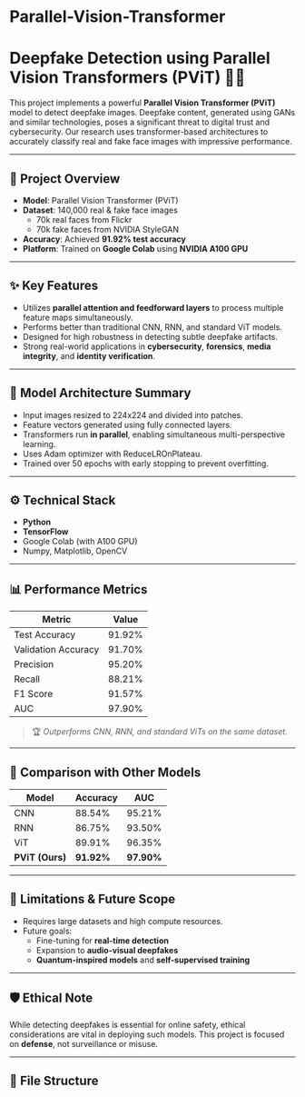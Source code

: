 # Parallel-Vision-Transformer

# Deepfake Detection using Parallel Vision Transformers (PViT) 🤖🧠

This project implements a powerful **Parallel Vision Transformer (PViT)** model to detect deepfake images. Deepfake content, generated using GANs and similar technologies, poses a significant threat to digital trust and cybersecurity. Our research uses transformer-based architectures to accurately classify real and fake face images with impressive performance.

---

## 📌 Project Overview

- **Model**: Parallel Vision Transformer (PViT)
- **Dataset**: 140,000 real & fake face images
  - 70k real faces from Flickr
  - 70k fake faces from NVIDIA StyleGAN
- **Accuracy**: Achieved **91.92% test accuracy**
- **Platform**: Trained on **Google Colab** using **NVIDIA A100 GPU**

---

## ✨ Key Features

- Utilizes **parallel attention and feedforward layers** to process multiple feature maps simultaneously.
- Performs better than traditional CNN, RNN, and standard ViT models.
- Designed for high robustness in detecting subtle deepfake artifacts.
- Strong real-world applications in **cybersecurity**, **forensics**, **media integrity**, and **identity verification**.

---

## 🧠 Model Architecture Summary

- Input images resized to 224x224 and divided into patches.
- Feature vectors generated using fully connected layers.
- Transformers run **in parallel**, enabling simultaneous multi-perspective learning.
- Uses Adam optimizer with ReduceLROnPlateau.
- Trained over 50 epochs with early stopping to prevent overfitting.

---

## ⚙️ Technical Stack

- **Python**
- **TensorFlow**
- Google Colab (with A100 GPU)
- Numpy, Matplotlib, OpenCV

---

## 📊 Performance Metrics

| Metric              | Value    |
|---------------------|----------|
| Test Accuracy       | 91.92%   |
| Validation Accuracy | 91.70%   |
| Precision           | 95.20%   |
| Recall              | 88.21%   |
| F1 Score            | 91.57%   |
| AUC                 | 97.90%   |

> 🏆 *Outperforms CNN, RNN, and standard ViTs on the same dataset.*

---

## 🔬 Comparison with Other Models

| Model | Accuracy | AUC |
|-------|----------|-----|
| CNN   | 88.54%   | 95.21% |
| RNN   | 86.75%   | 93.50% |
| ViT   | 89.91%   | 96.35% |
| **PViT (Ours)** | **91.92%** | **97.90%** |

---

## 🚧 Limitations & Future Scope

- Requires large datasets and high compute resources.
- Future goals:
  - Fine-tuning for **real-time detection**
  - Expansion to **audio-visual deepfakes**
  - **Quantum-inspired models** and **self-supervised training**

---

## 🛡️ Ethical Note

While detecting deepfakes is essential for online safety, ethical considerations are vital in deploying such models. This project is focused on **defense**, not surveillance or misuse.

---

## 📁 File Structure

